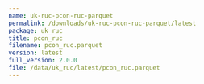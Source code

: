 ```yaml
---
name: uk-ruc-pcon-ruc-parquet
permalink: /downloads/uk-ruc-pcon-ruc-parquet/latest
package: uk_ruc
title: pcon_ruc
filename: pcon_ruc.parquet
version: latest
full_version: 2.0.0
file: /data/uk_ruc/latest/pcon_ruc.parquet
---
```

